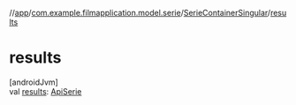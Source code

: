 //[app](../../../index.md)/[com.example.filmapplication.model.serie](../index.md)/[SerieContainerSingular](index.md)/[results](results.md)

# results

[androidJvm]\
val [results](results.md): [ApiSerie](../-api-serie/index.md)
